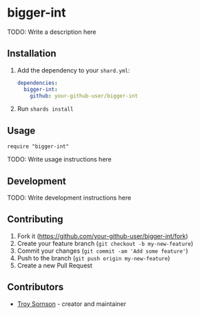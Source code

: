 # bigger-int

TODO: Write a description here

## Installation

1. Add the dependency to your `shard.yml`:

   ```yaml
   dependencies:
     bigger-int:
       github: your-github-user/bigger-int
   ```

2. Run `shards install`

## Usage

```crystal
require "bigger-int"
```

TODO: Write usage instructions here

## Development

TODO: Write development instructions here

## Contributing

1. Fork it (<https://github.com/your-github-user/bigger-int/fork>)
2. Create your feature branch (`git checkout -b my-new-feature`)
3. Commit your changes (`git commit -am 'Add some feature'`)
4. Push to the branch (`git push origin my-new-feature`)
5. Create a new Pull Request

## Contributors

- [Troy Sornson](https://github.com/your-github-user) - creator and maintainer
